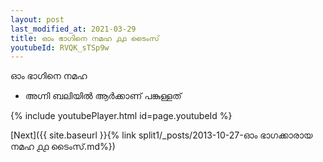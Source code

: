 ```yaml
---
layout: post
last_modified_at: 2021-03-29
title: ഓം ഭാഗിനെ നമഹ ൧൧ ടൈംസ്
youtubeId: RVQK_sTSp9w
---
```

 
 
 ഓം ഭാഗിനെ നമഹ 
 
 -  അഗ്നി ബലിയിൽ ആർക്കാണ് പങ്കുള്ളത് 
 
  
 
  
 
 
 
 
 
 


{% include youtubePlayer.html id=page.youtubeId %}
 
[Next]({{ site.baseurl }}{% link  split1/_posts/2013-10-27-ഓം ഭാഗക്കാരായ നമഹ ൧൧ ടൈംസ്.md%})
 
